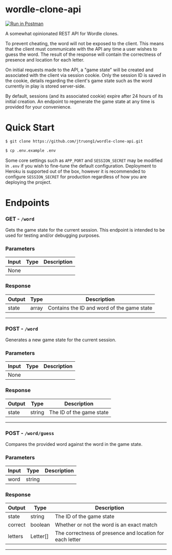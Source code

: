 # wordle-clone-api
[![Run in Postman](https://run.pstmn.io/button.svg)](https://app.getpostman.com/run-collection/1c8487ffe2f9ddcb7491?action=collection%2Fimport)

A somewhat opinionated REST API for Wordle clones.

To prevent cheating, the word will not be exposed to the client. This means that the client must communicate with the API any time a user wishes to guess the word. The result of the response will contain the correctness of presence and location for each letter.

On initial requests made to the API, a "game state" will be created and associated with the client via session cookie. Only the session ID is saved in the cookie, details regarding the client's game state such as the word currently in play is stored server-side.

By default, sessions (and its associated cookie) expire after 24 hours of its initial creation. An endpoint to regenerate the game state at any time is provided for your convenience.

# Quick Start
```bash
$ git clone https://github.com/jtruong1/wordle-clone-api.git
```

```bash
$ cp .env.example .env
```

Some core settings such as `APP_PORT` and `SESSION_SECRET` may be modified in `.env` if you wish to fine-tune the default configuration. Deployment to Heroku is supported out of the box, however it is recommended to configure `SESSION_SECRET` for production regardless of how you are deploying the project.

# Endpoints
### GET - `/word`
Gets the game state for the current session. This endpoint is intended to be used for testing and/or debugging purposes.

### Parameters
| Input | Type | Description |
|-------|------|-------------|
| None  |      |             |

### Response
| Output | Type  | Description                                |
|--------|-------|--------------------------------------------|
| state  | array | Contains the ID and word of the game state |
---

### POST - `/word`
Generates a new game state for the current session.

### Parameters
| Input | Type | Description |
|-------|------|-------------|
| None  |      |             |

### Response
| Output  | Type   | Description              |
|---------|--------|--------------------------|
| state   | string | The ID of the game state |
---

### POST - `/word/guess`
Compares the provided word against the word in the game state.

### Parameters
| Input | Type   | Description |
|-------|--------|-------------|
| word  | string |             |

### Response
| Output  | Type     | Description                                              |
|---------|----------|----------------------------------------------------------|
| state   | string   | The ID of the game state                                 |
| correct | boolean  | Whether or not the word is an exact match                |
| letters | Letter[] | The correctness of presence and location for each letter |
---
